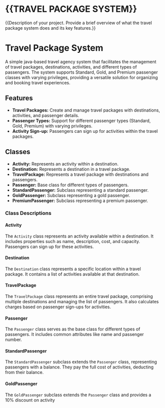 # {{TRAVEL PACKAGE SYSTEM}}

{{Description of your project. Provide a brief overview of what the travel package system does and its key features.}}
# Travel Package System

A simple java-based travel agency system that facilitates the management of travel packages, destinations, activities, and different types of passengers. The system supports Standard, Gold, and Premium passenger classes with varying privileges, providing a versatile solution for organizing and booking travel experiences.


## Features

- **Travel Packages:** Create and manage travel packages with destinations, activities, and passenger details.
- **Passenger Types:** Support for different passenger types (Standard, Gold, Premium) with varying privileges.
- **Activity Sign-up:** Passengers can sign up for activities within the travel packages.


## Classes

- **Activity:** Represents an activity within a destination.
- **Destination:** Represents a destination in a travel package.
- **TravelPackage:** Represents a travel package with destinations and passengers.
- **Passenger:** Base class for different types of passengers.
- **StandardPassenger:** Subclass representing a standard passenger.
- **GoldPassenger:** Subclass representing a gold passenger.
- **PremiumPassenger:** Subclass representing a premium passenger.

### Class Descriptions

#### Activity

The `Activity` class represents an activity available within a destination. It includes properties such as name, description, cost, and capacity. Passengers can sign up for these activities.

#### Destination

The `Destination` class represents a specific location within a travel package. It contains a list of activities available at that destination.

#### TravelPackage

The `TravelPackage` class represents an entire travel package, comprising multiple destinations and managing the list of passengers. It also calculates charges based on passenger sign-ups for activities.

#### Passenger

The `Passenger` class serves as the base class for different types of passengers. It includes common attributes like name and passenger number.

#### StandardPassenger

The `StandardPassenger` subclass extends the `Passenger` class, representing passengers with a balance. They pay the full cost of activities, deducting from their balance.

#### GoldPassenger

The `GoldPassenger` subclass extends the `Passenger` class and provides a 10% discount on activity
